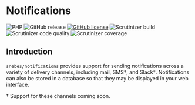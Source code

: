 # Notifications

![PHP](https://img.shields.io/travis/php-v/snebes/notifications?logo=php)
![GitHub release](https://img.shields.io/github/v/release/snebes/notifications)
[![GitHub license](https://img.shields.io/github/license/snebes/notifications)](https://github.com/snebes/notifications/blob/master/LICENSE)
![Scrutinizer build](https://img.shields.io/scrutinizer/build/g/snebes/notifications)
![Scrutinizer code quality](https://img.shields.io/scrutinizer/quality/g/snebes/notifications?logo=scrutinizer)
![Scrutinizer coverage](https://img.shields.io/scrutinizer/coverage/g/snebes/notifications)

## Introduction

`snebes/notifications` provides support for sending notifications across a variety of delivery channels, including mail, SMS†, and Slack†. Notifications can also be stored in a database so that they may be displayed in your web interface.

† Support for these channels coming soon.

